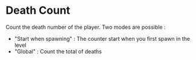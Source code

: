 # Death Count
Count the death number of the player.
Two modes are possible :
- "Start when spawning" : The counter start when you first spawn in the level
- "Global" : Count the total of deaths

[](https://i.imgur.com/n3rbD3v.png)
